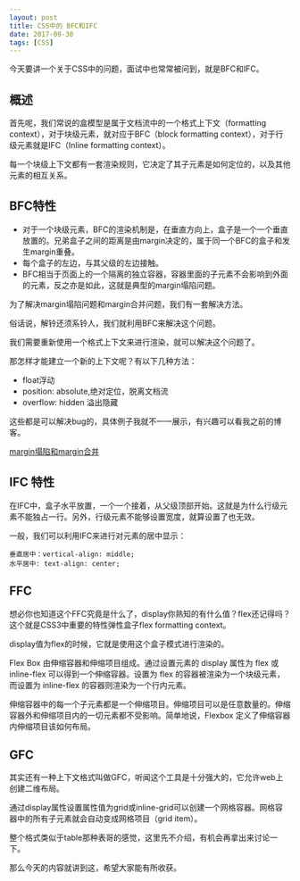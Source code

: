 ```yaml
---
layout: post
title: CSS中的 BFC和IFC
date: 2017-09-30
tags: [CSS]
---
```


今天要讲一个关于CSS中的问题，面试中也常常被问到，就是BFC和IFC。

## 概述

首先呢，我们常说的盒模型是属于文档流中的一个格式上下文（formatting context），对于块级元素，就对应于BFC（block formatting context），对于行级元素就是IFC（Inline formatting context）。

每一个块级上下文都有一套渲染规则，它决定了其子元素是如何定位的，以及其他元素的相互关系。

## BFC特性

- 对于一个块级元素，BFC的渲染机制是，在垂直方向上，盒子是一个一个垂直放置的。兄弟盒子之间的距离是由margin决定的，属于同一个BFC的盒子和发生margin重叠。
- 每个盒子的左边，与其父级的左边接触。
- BFC相当于页面上的一个隔离的独立容器，容器里面的子元素不会影响到外面的元素，反之亦是如此，这就是典型的margin塌陷问题。

为了解决margin塌陷问题和margin合并问题，我们有一套解决方法。

俗话说，解铃还须系铃人，我们就利用BFC来解决这个问题。

我们需要重新使用一个格式上下文来进行渲染，就可以解决这个问题了。

那怎样才能建立一个新的上下文呢？有以下几种方法：

- float浮动
- position: absolute,绝对定位，脱离文档流
- overflow: hidden 溢出隐藏

这些都是可以解决bug的，具体例子我就不一一展示，有兴趣可以看我之前的博客。

[margin塌陷和margin合并](http://leunggabou.com/blog/2017/06/30/CSS-second/)

## IFC 特性

在IFC中，盒子水平放置，一个一个接着，从父级顶部开始。这就是为什么行级元素不能独占一行。另外，行级元素不能够设置宽度，就算设置了也无效。

一般，我们可以利用IFC来进行对元素的居中显示：

    垂直居中：vertical-align: middle;
    水平居中: text-align: center;

## FFC 

想必你也知道这个FFC究竟是什么了，display你熟知的有什么值？flex还记得吗？这个就是CSS3中重要的特性弹性盒子flex formatting context。

display值为flex的时候，它就是使用这个盒子模式进行渲染的。

Flex Box 由伸缩容器和伸缩项目组成。通过设置元素的 display 属性为 flex 或 inline-flex 可以得到一个伸缩容器。设置为 flex 的容器被渲染为一个块级元素，而设置为 inline-flex 的容器则渲染为一个行内元素。

伸缩容器中的每一个子元素都是一个伸缩项目。伸缩项目可以是任意数量的。伸缩容器外和伸缩项目内的一切元素都不受影响。简单地说，Flexbox 定义了伸缩容器内伸缩项目该如何布局。

## GFC

其实还有一种上下文格式叫做GFC，听闻这个工具是十分强大的，它允许web上创建二维布局。

通过display属性设置属性值为grid或inline-grid可以创建一个网格容器。网格容器中的所有子元素就会自动变成网格项目（grid item）。

整个格式类似于table那种表哥的感觉，这里先不介绍，有机会再拿出来讨论一下。

那么今天的内容就讲到这，希望大家能有所收获。